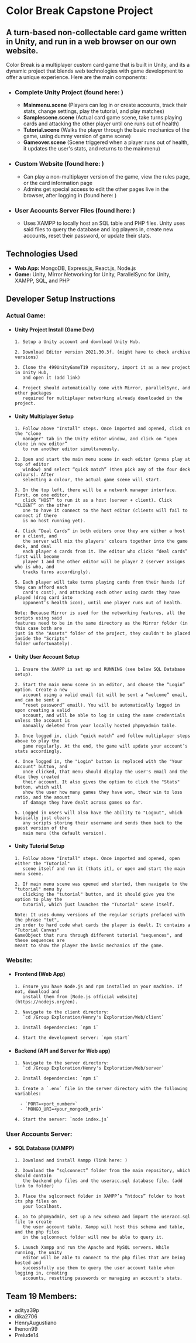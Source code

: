 # Color Break Capstone Project

## A turn-based non-collectable card game written in Unity, and run in a web browser on our own website.

Color Break is a multiplayer custom card game that is built in Unity, and its a dynamic project that blends web technologies with game development to offer a unique experience. Here are the main components:
* ### Complete Unity Project (found here: )
  * **Mainmenu.scene** (Players can log in or create accounts, track their stats, change settings, play the tutorial, and play matches)
  * **Samplescene.scene** (Actual card game scene, take turns playing cards and attacking the other player until one runs out of health)
  * **Tutorial.scene** (Walks the player through the basic mechanics of the game, using dummy version of game scene)
  * **Gameover.scene** (Scene triggered when a player runs out of health, it updates the user's stats, and returns to the mainmenu)
       
* ### Custom Website (found here: )
  * Can play a non-multiplayer version of the game, view the rules page, or the card information page
  * Admins get special access to edit the other pages live in the browser, after logging in (found here: )
    
* ### User Accounts Server Files (found here: )
  * Uses XAMPP to locally host an SQL table and PHP files. Unity uses said files to query the database and log players in, create new accounts, reset their password, or update their stats.

## Technologies Used

- **Web App:** MongoDB, Express.js, React.js, Node.js
- **Game:** Unity, Mirror Networking for Unity, ParallelSync for Unity, XAMPP, SQL, and PHP

## Developer Setup Instructions

### Actual Game:
* #### Unity Project Install (Game Dev)

      1. Setup a Unity account and download Unity Hub.

      2. Download Editor version 2021.30.3f. (might have to check archive versions)
  
      3. Clone the 499UnityGameT19 repository, import it as a new project in Unity Hub,
         and open it (add link)

      4. Project should automatically come with Mirror, parallelSync, and other packages
         required for multiplayer networking already downloaded in the project.

* #### Unity Multiplayer Setup 

      1. Follow above "Install" steps. Once imported and opened, click on the "clone
         manager" tab in the Unity editor window, and click on “open clone in new editor”
         to run another editor simultaneously. 
  
      2. Open and start the main menu scene in each editor (press play at top of editor
         window) and select “quick match” (then pick any of the four deck colours). After
         selecting a colour, the actual game scene will start.

      3. In the top left, there will be a network manager interface. First, on one editor,
         click “HOST” to run it as a host (server + client). Click “CLIENT” on the other
         one to have it connect to the host editor (clients will fail to connect if there
         is no host running yet).

      4. Click “Deal Cards” in both editors once they are either a host or a client, and
         the server will mix the players' colours together into the game deck, and deal
         each player 4 cards from it. The editor who clicks “deal cards” first will become
         player 1 and the other editor will be player 2 (server assigns who is who, and
         tracks turns accordingly).

      5. Each player will take turns playing cards from their hands (if they can afford each
         card's cost), and attacking each other using cards they have played (drag card into
         opponent’s health icon), until one player runs out of health.

      Note: Because Mirror is used for the networking features, all the scripts using said
      features need to be in the same directory as the Mirror folder (in this case both are
      just in the "Assets" folder of the project, they couldn't be placed inside the "Scripts"
      folder unfortunately).

* #### Unity User Account Setup
      1. Ensure the XAMPP is set up and RUNNING (see below SQL Database setup).

      2. Start the main menu scene in an editor, and choose the “Login” option. Create a new
         account using a valid email (it will be sent a “welcome” email, and can be sent a
         “reset password” email). You will be automatically logged in upon creating a valid
         account, and will be able to log in using the same credentials unless the account is
         manually deleted from your locally hosted phpmyadmin table.

      3. Once logged in, click “quick match” and follow multiplayer steps above to play the
         game regularly. At the end, the game will update your account’s stats accordingly.

      4. Once logged in, the "Login" button is replaced with the "Your Account" button, and
         once clicked, that menu should display the user's email and the dtae they created
         their account. It also gives the option to click the "Stats" button, which will
         show the user how many games they have won, their win to loss ratio, and the amount
         of damage they have dealt across games so far.

      5. Logged in users will also have the ability to "Logout", which basically just clears
         any scripts storing their username and sends them back to the guest version of the
         main menu (the default version).


* #### Unity Tutorial Setup 

      1. Follow above "Install" steps. Once imported and opened, open either the "Tutorial"
         scene itself and run it (thats it), or open and start the main menu scene.
  
      2. If main menu scene was opened and started, then navigate to the "tutorial" menu by
         clicking the "tutorial" button, and it should give you the option to play the
         tutorial, which just launches the "Tutorial" scene itself.

      Note: It uses dummy versions of the regular scripts prefaced with the phrase "tut",
      in order to hard code what cards the player is dealt. It contains a "Tutorial Canvas"
      GameObject that runs through different tutorial "sequences", and these sequences are
      meant to show the player the basic mechanics of the game.

### Website:
* #### Frontend (Web App)

      1. Ensure you have Node.js and npm installed on your machine. If not, download and
         install them from [Node.js official website] (https://nodejs.org/en).
  
      2. Navigate to the client directory:
         `cd /Group Exploration/Henry's Exploration/Web/client`
  
      3. Install dependencies: `npm i`
  
      4. Start the development server: `npm start`
    
* #### Backend (API and Server for Web app)

      1. Navigate to the server directory:
         `cd /Group Exploration/Henry's Exploration/Web/server`
  
      2. Install dependencies: `npm i`
  
      3. Create a `.env` file in the server directory with the following variables:
  
        - `PORT=<port_number>`
        - `MONGO_URI=<your_mongodb_uri>`
  
      4. Start the server: `node index.js`

### User Accounts Server:
* #### SQL Database (XAMPP)

      1. Download and install Xampp (link here: )
  
      2. Download the “sqlconnect” folder from the main repository, which should contain
         the backend php files and the useracc.sql database file. (add link to folder)
  
      3. Place the sqlconnect folder in XAMPP’s “htdocs” folder to host its php files on
         your localhost.
  
      4. Go to phpmyadmin, set up a new schema and import the useracc.sql file to create
         the user account table. Xampp will host this schema and table, and the php files
         in the sqlconnect folder will now be able to query it.
  
      5. Launch Xampp and run the Apache and MySQL servers. While running, the unity
         editor will be able to connect to the php files that are being hosted and
         successfully use them to query the user account table when logging in, creating
         accounts, resetting passwords or managing an account's stats.


## Team 19 Members: 
<ul>
<li>aditya39p</li>
<li>dika2706</li>
<li>HenryAugustiano</li>
<li>lhenon99</li>
<li>Prelude14</li>
</ul>
